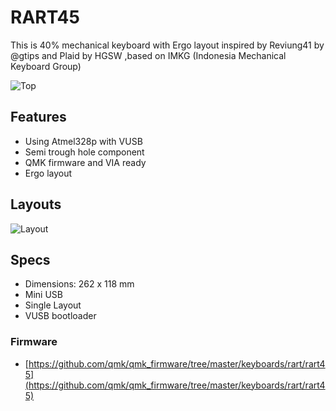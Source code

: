 # RART45

This is 40% mechanical keyboard with Ergo layout inspired by Reviung41 by @gtips and Plaid by HGSW ,based on IMKG (Indonesia Mechanical Keyboard Group)

![Top](https://user-images.githubusercontent.com/30220306/107773521-58e37b00-6d70-11eb-9fbd-c2198729ad86.png)

## Features

- Using Atmel328p with VUSB
- Semi trough hole component
- QMK firmware and VIA ready
- Ergo layout

## Layouts

![Layout](https://user-images.githubusercontent.com/30220306/107774693-e6739a80-6d71-11eb-8915-c17a7052c086.jpeg)

## Specs

- Dimensions: 262 x 118 mm
- Mini USB
- Single Layout
- VUSB bootloader

### Firmware
- [https://github.com/qmk/qmk_firmware/tree/master/keyboards/rart/rart45](https://github.com/qmk/qmk_firmware/tree/master/keyboards/rart/rart45)

